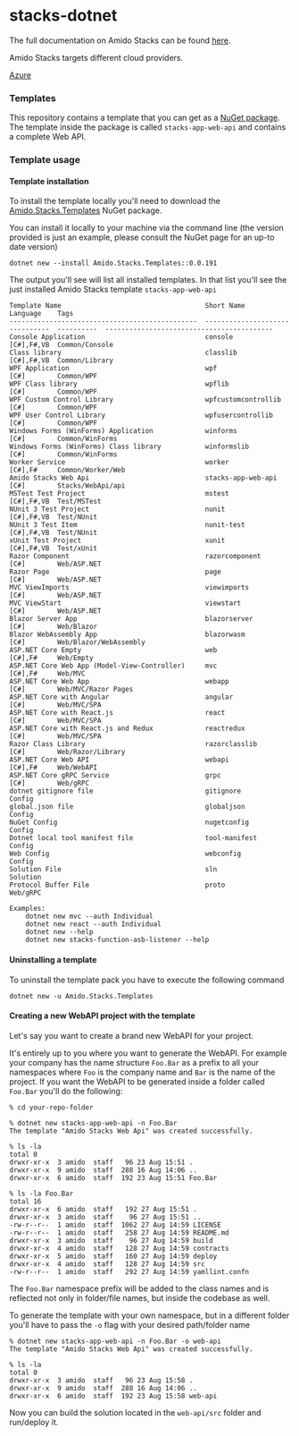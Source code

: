 # stacks-dotnet

The full documentation on Amido Stacks can be found [here](https://amido.github.io/stacks/).

Amido Stacks targets different cloud providers.

[Azure](https://amido.github.io/stacks/docs/workloads/azure/backend/netcore/introduction_netcore)

### Templates

This repository contains a template that you can get as a [NuGet package](https://www.nuget.org/packages/Amido.Stacks.Templates/). The template inside the package is called `stacks-app-web-api` and contains a complete Web API.


### Template usage

#### Template installation

To install the template locally you'll need to download the [Amido.Stacks.Templates](https://www.nuget.org/packages/Amido.Stacks.Templates/) NuGet package.

You can install it locally to your machine via the command line (the version provided is just an example, please consult the NuGet page for an up-to date version)

```shell
dotnet new --install Amido.Stacks.Templates::0.0.191
```

The output you'll see will list all installed templates. In that list you'll see the just installed Amido Stacks template `stacks-app-web-api`

```shell
Template Name                                    Short Name                       Language    Tags
-----------------------------------------------  -------------------------------  ----------  ------------------------------------------
Console Application                              console                          [C#],F#,VB  Common/Console
Class library                                    classlib                         [C#],F#,VB  Common/Library
WPF Application                                  wpf                              [C#]        Common/WPF
WPF Class library                                wpflib                           [C#]        Common/WPF
WPF Custom Control Library                       wpfcustomcontrollib              [C#]        Common/WPF
WPF User Control Library                         wpfusercontrollib                [C#]        Common/WPF
Windows Forms (WinForms) Application             winforms                         [C#]        Common/WinForms
Windows Forms (WinForms) Class library           winformslib                      [C#]        Common/WinForms
Worker Service                                   worker                           [C#],F#     Common/Worker/Web
Amido Stacks Web Api                             stacks-app-web-api               [C#]        Stacks/WebApi/api
MSTest Test Project                              mstest                           [C#],F#,VB  Test/MSTest
NUnit 3 Test Project                             nunit                            [C#],F#,VB  Test/NUnit
NUnit 3 Test Item                                nunit-test                       [C#],F#,VB  Test/NUnit
xUnit Test Project                               xunit                            [C#],F#,VB  Test/xUnit
Razor Component                                  razorcomponent                   [C#]        Web/ASP.NET
Razor Page                                       page                             [C#]        Web/ASP.NET
MVC ViewImports                                  viewimports                      [C#]        Web/ASP.NET
MVC ViewStart                                    viewstart                        [C#]        Web/ASP.NET
Blazor Server App                                blazorserver                     [C#]        Web/Blazor
Blazor WebAssembly App                           blazorwasm                       [C#]        Web/Blazor/WebAssembly
ASP.NET Core Empty                               web                              [C#],F#     Web/Empty
ASP.NET Core Web App (Model-View-Controller)     mvc                              [C#],F#     Web/MVC
ASP.NET Core Web App                             webapp                           [C#]        Web/MVC/Razor Pages
ASP.NET Core with Angular                        angular                          [C#]        Web/MVC/SPA
ASP.NET Core with React.js                       react                            [C#]        Web/MVC/SPA
ASP.NET Core with React.js and Redux             reactredux                       [C#]        Web/MVC/SPA
Razor Class Library                              razorclasslib                    [C#]        Web/Razor/Library
ASP.NET Core Web API                             webapi                           [C#],F#     Web/WebAPI
ASP.NET Core gRPC Service                        grpc                             [C#]        Web/gRPC
dotnet gitignore file                            gitignore                                    Config
global.json file                                 globaljson                                   Config
NuGet Config                                     nugetconfig                                  Config
Dotnet local tool manifest file                  tool-manifest                                Config
Web Config                                       webconfig                                    Config
Solution File                                    sln                                          Solution
Protocol Buffer File                             proto                                        Web/gRPC

Examples:
    dotnet new mvc --auth Individual
    dotnet new react --auth Individual
    dotnet new --help
    dotnet new stacks-function-asb-listener --help
```

#### Uninstalling a template

To uninstall the template pack you have to execute the following command

```shell
dotnet new -u Amido.Stacks.Templates
```

#### Creating a new WebAPI project with the template

Let's say you want to create a brand new WebAPI for your project.

It's entirely up to you where you want to generate the WebAPI. For example your company has the name structure `Foo.Bar` as a prefix to all your namespaces where `Foo` is the company name and `Bar` is the name of the project. If you want the WebAPI to be generated inside a folder called `Foo.Bar` you'll do the following:

```shell
% cd your-repo-folder

% dotnet new stacks-app-web-api -n Foo.Bar
The template "Amido Stacks Web Api" was created successfully.

% ls -la
total 0
drwxr-xr-x  3 amido  staff   96 23 Aug 15:51 .
drwxr-xr-x  9 amido  staff  288 16 Aug 14:06 ..
drwxr-xr-x  6 amido  staff  192 23 Aug 15:51 Foo.Bar

% ls -la Foo.Bar
total 16
drwxr-xr-x  6 amido  staff   192 27 Aug 15:51 .
drwxr-xr-x  3 amido  staff    96 27 Aug 15:51 ..
-rw-r--r--  1 amido  staff  1062 27 Aug 14:59 LICENSE
-rw-r--r--  1 amido  staff   258 27 Aug 14:59 README.md
drwxr-xr-x  3 amido  staff    96 27 Aug 14:59 build
drwxr-xr-x  4 amido  staff   128 27 Aug 14:59 contracts
drwxr-xr-x  5 amido  staff   160 27 Aug 14:59 deploy
drwxr-xr-x  4 amido  staff   128 27 Aug 14:59 src
-rw-r--r--  1 amido  staff   292 27 Aug 14:59 yamllint.confn
```

The `Foo.Bar` namespace prefix will be added to the class names and is reflected not only in folder/file names, but inside the codebase as well.

To generate the template with your own namespace, but in a different folder you'll have to pass the `-o` flag with your desired path/folder name

```shell
% dotnet new stacks-app-web-api -n Foo.Bar -o web-api
The template "Amido Stacks Web Api" was created successfully.

% ls -la
total 0
drwxr-xr-x  3 amido  staff   96 23 Aug 15:58 .
drwxr-xr-x  9 amido  staff  288 16 Aug 14:06 ..
drwxr-xr-x  6 amido  staff  192 23 Aug 15:58 web-api
```

Now you can build the solution located in the `web-api/src` folder and run/deploy it.